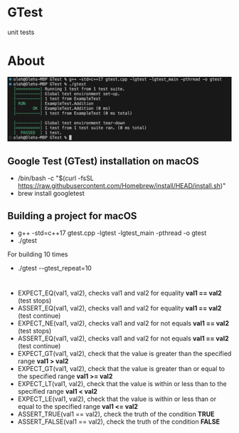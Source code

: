 # GTest
unit tests
# About
![promo](/doc/promo.png)

## Google Test (GTest) installation on macOS
  - /bin/bash -c "$(curl -fsSL https://raw.githubusercontent.com/Homebrew/install/HEAD/install.sh)"
  - brew install googletest

## Building a project for macOS
  - g++ -std=c++17 gtest.cpp -lgtest -lgtest_main -pthread -o gtest
  - ./gtest

For building 10 times
  - ./gtest --gtest_repeat=10
#
 - EXPECT_EQ(val1, val2), checks val1 and val2 for equality **val1 == val2** (test stops)
 - ASSERT_EQ(val1, val2), checks val1 and val2 for equality **val1 == val2** (test continue)
 - EXPECT_NE(val1, val2), checks val1 and val2 for not equals **val1 == val2** (test stops)
 - ASSERT_EQ(val1, val2), checks val1 and val2 for not equals **val1 == val2** (test continue)
 - EXPECT_GT(val1, val2), check that the value is greater than the specified range **val1 > val2**
 - EXPECT_GT(val1, val2), check that the value is greater than or equal to the specified range **val1 >= val2**
 - EXPECT_LT(val1, val2), check that the value is within or less than to the specified range **val1 < val2**
 - EXPECT_LE(val1, val2), check that the value is within or less than or equal to the specified range **val1 <= val2**
 - ASSERT_TRUE(val1 == val2), check the truth of the condition **TRUE**
 - ASSERT_FALSE(val1 == val2), check the truth of the condition **FALSE**

